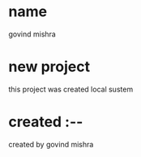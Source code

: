 # name
govind mishra
# new project 
this project was created local sustem
# created :--
created by govind mishra

